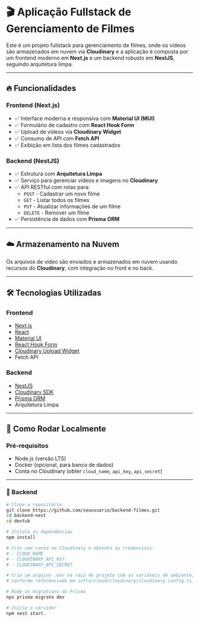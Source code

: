 # 🎬 Aplicação Fullstack de Gerenciamento de Filmes

Este é um projeto fullstack para gerenciamento de filmes, onde os vídeos são armazenados em nuvem via **Cloudinary** e a aplicação é composta por um frontend moderno em **Next.js** e um backend robusto em **NestJS**, seguindo arquitetura limpa.

---

## 🔥 Funcionalidades

### Frontend (Next.js)
- ✅ Interface moderna e responsiva com **Material UI (MUI)**
- ✅ Formulário de cadastro com **React Hook Form**
- ✅ Upload de vídeos via **Cloudinary Widget**
- ✅ Consumo de API com **Fetch API**
- ✅ Exibição em lista dos filmes cadastrados

### Backend (NestJS)
- ✅ Estrutura com **Arquitetura Limpa**
- ✅ Serviço para gerenciar vídeos e imagens no **Cloudinary**
- ✅ API RESTful com rotas para:
  - `POST` - Cadastrar um novo filme
  - `GET` - Listar todos os filmes
  - `PUT` - Atualizar informações de um filme
  - `DELETE` - Remover um filme
- ✅ Persistência de dados com **Prisma ORM**

---

## ☁️ Armazenamento na Nuvem

Os arquivos de vídeo são enviados e armazenados em nuvem usando recursos do **Cloudinary**, com integração no front e no back.

---

## 🛠️ Tecnologias Utilizadas

### Frontend
- [Next.js](https://nextjs.org/)
- [React](https://reactjs.org/)
- [Material UI](https://mui.com/)
- [React Hook Form](https://react-hook-form.com/)
- [Cloudinary Upload Widget](https://cloudinary.com/documentation/upload_widget)
- Fetch API

### Backend
- [NestJS](https://nestjs.com/)
- [Cloudinary SDK](https://cloudinary.com/documentation/node_integration)
- [Prisma ORM](https://www.prisma.io/)
- Arquitetura Limpa

---

## 🚀 Como Rodar Localmente

### Pré-requisitos
- Node.js (versão LTS)
- Docker (opcional, para banco de dados)
- Conta no Cloudinary (obter `cloud_name`, `api_key`, `api_secret`)

---

### 🔧 Backend

```bash
# Clone o repositório
git clone https://github.com/seuusuario/backend-filmes.git
cd backend-nest
cd devtub

# Instale as dependências
npm install

# Crie uma conta no Cloudinary e obtenha as credenciais:
# - CLOUD_NAME
# - CLOUDINARY_API_KEY
# - CLOUDINARY_API_SECRET

# Crie um arquivo .env na raiz do projeto com as variáveis de ambiente,
# conforme referenciado em infra/cloud/cloudinary/cloudinary.config.ts

# Rode as migrations do Prisma
npx prisma migrate dev

# Inicie o servidor 
npm nest start.
